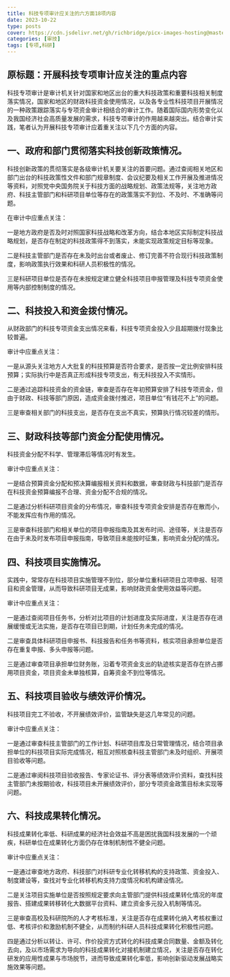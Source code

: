 ```yaml
---
title: 科技专项审计应关注的六方面18项内容
date: 2023-10-22
type: posts
cover: https://cdn.jsdelivr.net/gh/richbridge/picx-images-hosting@master/thumbnail/审技.jpg
categories: [审技]
tags: [专项,科研]
---
```


## 原标题：开展科技专项审计应关注的重点内容

科技专项审计是审计机关针对国家和地区出台的重大科技政策和重要科技相关制度落实情况，国家和地区的财政科技资金使用情况，以及各专业性科技项目开展情况的一种政策跟踪落实与专项资金审计相结合的审计工作。随着国际国内形势变化以及我国经济社会高质量发展的需求，科技专项审计的作用越来越突出。结合审计实践，笔者认为开展科技专项审计应着重关注以下几个方面的内容。

## 一、政府和部门贯彻落实科技创新政策情况。

科技创新政策的贯彻落实是各级审计机关要关注的首要问题。通过查阅相关地区和部门出台的科技政策性文件和部门规章制度、会议纪要及相关工作开展及推进情况等资料，对照党中央国务院关于科技方面的战略规划、政策法规等，关注地方政府、科技主管部门和科研项目单位等存在的政策落实不到位、不及时、不准确等问题。

在审计中应重点关注：

一是地方政府是否及时对照国家科技战略和改革方向，结合本地区实际制定科技战略规划，是否存在制定的科技政策得不到落实，未能实现政策规定目标等现象。

二是科技主管部门是否存在未及时出台或者废止、修订完善不符合现行科技政策制度，影响政策执行效果和科研人员积极性的情况。

三是科研项目单位是否存在未按规定建立健全科技项目申报管理及科技专项资金使用等内部控制制度的情况。

## 二、科技投入和资金拨付情况。

从财政部门的科技专项资金支出情况来看，科技专项资金投入少且超期拨付现象比较普遍。

审计中应重点关注：

一是从源头关注地方人大批复的科技预算是否符合要求，是否按一定比例安排科技预算；实际执行中是否真正形成科技专项支出，有无科技投入不实情形。

二是通过追踪科技资金的资金链，审查是否存在年初预算安排了科技专项资金，但由于财政、科技等部门原因，造成资金拨付推迟，项目单位“有钱花不上”的问题。

三是审查相关部门的科技支出，是否存在支出不真实，预算执行情况较差的情形。

## 三、财政科技等部门资金分配使用情况。

科技资金分配不科学、管理滞后等情况时有发生。

审计中应重点关注：

一是结合预算资金分配和预决算编报相关资料和数据，审查财政与科技部门是否存在科技资金预算编报不合理、资金分配不合规的情况。

二是通过分析科研项目资金的分布情况，审查科技专项资金安排是否存在散而小，不能发挥应有作用的情况。

三是审查科技部门和相关单位的项目申报指南及其发布时间、途径等，关注是否存在由于未及时发布项目申报指南，导致项目未能按时征集，影响资金分配的情况。

## 四、科技项目实施情况。

实践中，常常存在科技项目实施管理不到位，部分单位重科研项目立项申报、轻项目和资金管理，从而导致科研项目无成果，影响财政资金使用效益等问题。

审计中应重点关注：

一是通过查阅项目任务书，分析对比项目的计划进度及实际进度，关注是否存在进展缓慢或无法实施，是否存在项目已到期，计划任务未完成的情况。

二是审查具体科研项目申报书、科技报告和任务书等资料，核实项目承担单位是否存在重复申报、多头申报等问题。

三是通过审查项目承担单位财务账，沿着专项资金支出的轨迹核实是否存在挤占挪用项目资金，项目资金未单独核算，自筹资金不到位等情况。

## 五、科技项目验收与绩效评价情况。

科技项目完工不验收，不开展绩效评价，监管缺失是这几年常见的问题。

审计中应重点关注：

一是通过审查科技主管部门的工作计划、科研项目库及日常管理情况，结合项目承担单位的科技项目实际完成情况，相互对照核查科技主管部门未及时组织、开展项目验收等问题。

二是通过审阅科技项目验收报告、专家论证书、评分表等绩效评价资料，查找科技主管部门未按期验收，科技项目未开展绩效评价，部分专项资金政策目标未实现等问题。

## 六、科技成果转化情况。

科技成果转化率低、科研成果的经济社会效益不高是困扰我国科技发展的一个顽疾，科研单位在成果转化方面仍存在体制机制性不健全问题。

审计中应重点关注：

一是通过审查地方政府、科技部门对科研专业化转移机构的支持政策、资金投入、制度建设等，查找对专业化转移机构支持力度情况和机构建设情况。

二是关注项目实施单位是否按照规定要求向主管部门提供科技成果转化情况的年度报告、搭建成果转移转化大数据平台资料、建立资金多元投入机制等情况。

三是审查高校及科研院所的人才考核标准，关注是否存在成果转化纳入考核权重过低、考核评价和激励机制不健全，从而制约科研人员科技成果转化积极性问题。

四是通过分析以转让、许可、作价投资方式转化的科技成果合同数量、金额及转化去向，及以市场需求为导向的科技成果转化对接机制建立情况，关注是否存在转化研发的应用性成果与市场脱节，进而导致成果转化率低，影响创新驱动发展战略实施效果等问题。